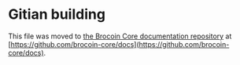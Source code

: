 Gitian building
================

This file was moved to [the Brocoin Core documentation repository](https://github.com/brocoin-core/docs/blob/master/gitian-building.md) at [https://github.com/brocoin-core/docs](https://github.com/brocoin-core/docs).
